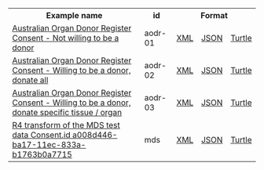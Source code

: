 <table class="list" width="100%">            
   <tr>
     <th>Example name</th>
     <th>id</th>
     <th colspan="3">Format</th>
   </tr>
   <tr>
      <td><a href="Consent-aodr-01.html">Australian Organ Donor Register Consent - Not willing to be a donor</a></td>
      <td>aodr-01</td>
      <td><a href="Consent-aodr-01.xml.html">XML</a></td>
      <td><a href="Consent-aodr-01.json.html">JSON</a></td>
      <td><a href="Consent-aodr-01.ttl.html">Turtle</a></td>
   </tr>
   <tr>
      <td><a href="Consent-aodr-02.html">Australian Organ Donor Register Consent - Willing to be a donor, donate all</a></td>
      <td>aodr-02</td>
      <td><a href="Consent-aodr-02.xml.html">XML</a></td>
      <td><a href="Consent-aodr-02.json.html">JSON</a></td>
      <td><a href="Consent-aodr-02.ttl.html">Turtle</a></td>
   </tr>
   <tr>
      <td><a href="Consent-aodr-03.html">Australian Organ Donor Register Consent - Willing to be a donor, donate specific tissue / organ</a></td>
      <td>aodr-03</td>
      <td><a href="Consent-aodr-03.xml.html">XML</a></td>
      <td><a href="Consent-aodr-03.json.html">JSON</a></td>
      <td><a href="Consent-aodr-03.ttl.html">Turtle</a></td>
   </tr>
   <tr>
      <td><a href="Consent-mds.html">R4 transform of the MDS test data Consent.id a008d446-ba17-11ec-833a-b1763b0a7715</a></td>
      <td>mds</td>
      <td><a href="Consent-mds.xml.html">XML</a></td>
      <td><a href="Consent-mds.json.html">JSON</a></td>
      <td><a href="Consent-mds.ttl.html">Turtle</a></td>
   </tr>
</table>